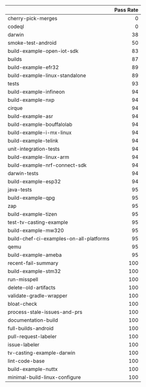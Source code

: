 |                                         |   Pass Rate |
|:----------------------------------------|------------:|
| cherry-pick-merges                      |           0 |
| codeql                                  |           0 |
| darwin                                  |          38 |
| smoke-test-android                      |          50 |
| build-example-open-iot-sdk              |          83 |
| builds                                  |          87 |
| build-example-efr32                     |          89 |
| build-example-linux-standalone          |          89 |
| tests                                   |          93 |
| build-example-infineon                  |          94 |
| build-example-nxp                       |          94 |
| cirque                                  |          94 |
| build-example-asr                       |          94 |
| build-example-bouffalolab               |          94 |
| build-example-i-mx-linux                |          94 |
| build-example-telink                    |          94 |
| unit-integration-tests                  |          94 |
| build-example-linux-arm                 |          94 |
| build-example-nrf-connect-sdk           |          94 |
| darwin-tests                            |          94 |
| build-example-esp32                     |          94 |
| java-tests                              |          95 |
| build-example-qpg                       |          95 |
| zap                                     |          95 |
| build-example-tizen                     |          95 |
| test-tv-casting-example                 |          95 |
| build-example-mw320                     |          95 |
| build-chef-ci-examples-on-all-platforms |          95 |
| qemu                                    |          95 |
| build-example-ameba                     |          95 |
| recent-fail-summary                     |         100 |
| build-example-stm32                     |         100 |
| run-misspell                            |         100 |
| delete-old-artifacts                    |         100 |
| validate-gradle-wrapper                 |         100 |
| bloat-check                             |         100 |
| process-stale-issues-and-prs            |         100 |
| documentation-build                     |         100 |
| full-builds-android                     |         100 |
| pull-request-labeler                    |         100 |
| issue-labeler                           |         100 |
| tv-casting-example-darwin               |         100 |
| lint-code-base                          |         100 |
| build-example-nuttx                     |         100 |
| minimal-build-linux-configure           |         100 |
